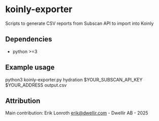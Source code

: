 # koinly-exporter
Scripts to generate CSV reports from Subscan API to import into Koinly

## Dependencies
 - python >=3

## Example usage
python3 koinly-exporter.py hydration $YOUR_SUBSCAN_API_KEY $YOUR_ADDRESS output.csv

## Attribution
Main contribution: Erik Lonroth <erik@dwellir.com> - Dwellir AB - 2025